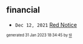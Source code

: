 ## financial


* <code>Dec 12, 2021</code> [Red Notice](2021-12-15T21-11-09-red-notice.md)

<sup><sub>generated 31 Jan 2023 18:34:45 by <a href='https://github.com/senorprogrammer/til'>til</a></sub></sup>
